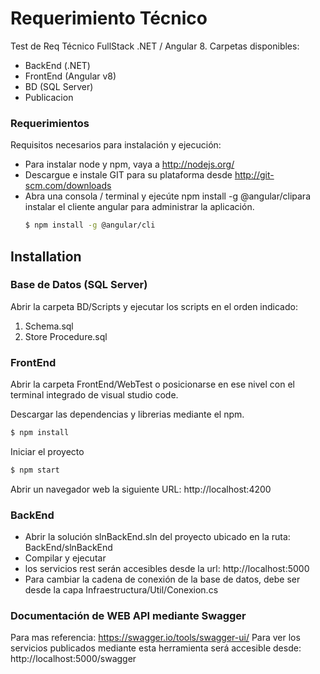 # Requerimiento Técnico

Test de Req Técnico FullStack .NET / Angular 8.
Carpetas disponibles:

  - BackEnd (.NET)
  - FrontEnd (Angular v8)
  - BD (SQL Server)
  - Publicacion

### Requerimientos

Requisitos necesarios para instalación y ejecución:

* Para instalar node y npm, vaya a http://nodejs.org/
* Descargue e instale GIT para su plataforma desde http://git-scm.com/downloads
* Abra una consola / terminal y ejecúte npm install -g @angular/clipara instalar el cliente angular para administrar la aplicación.
    ```sh
    $ npm install -g @angular/cli
    ```

## Installation

### Base de Datos (SQL Server)
Abrir la carpeta BD/Scripts y ejecutar los scripts en el orden indicado:
 1. Schema.sql
 2. Store Procedure.sql
### FrontEnd
Abrir la carpeta FrontEnd/WebTest o posicionarse en ese nivel con el terminal integrado de visual studio code.

Descargar las dependencias y librerias mediante el npm.

```sh
$ npm install
```

Iniciar el proyecto

```sh
$ npm start
```
Abrir un navegador web la siguiente URL: http://localhost:4200

### BackEnd

* Abrir la solución slnBackEnd.sln del proyecto ubicado en la ruta: BackEnd/slnBackEnd 
* Compilar y ejecutar
* los servicios rest serán accesibles desde la url: http://localhost:5000
* Para cambiar la cadena de conexión de la base de datos, debe ser desde la capa Infraestructura/Util/Conexion.cs


### Documentación de WEB API mediante Swagger
Para mas referencia: https://swagger.io/tools/swagger-ui/
Para ver los servicios publicados mediante esta herramienta será accesible desde: http://localhost:5000/swagger



